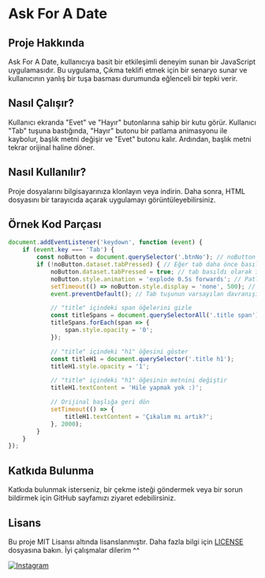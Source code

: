 # Ask For A Date

## Proje Hakkında

Ask For A Date, kullanıcıya basit bir etkileşimli deneyim sunan bir JavaScript uygulamasıdır. Bu uygulama, Çıkma teklifi etmek için bir senaryo sunar ve kullanıcının yanlış bir tuşa basması durumunda eğlenceli bir tepki verir.

## Nasıl Çalışır?

Kullanıcı ekranda "Evet" ve "Hayır" butonlarına sahip bir kutu görür. Kullanıcı "Tab" tuşuna bastığında, "Hayır" butonu bir patlama animasyonu ile kaybolur, başlık metni değişir ve "Evet" butonu kalır. Ardından, başlık metni tekrar orijinal haline döner.

## Nasıl Kullanılır?

Proje dosyalarını bilgisayarınıza klonlayın veya indirin. Daha sonra, HTML dosyasını bir tarayıcıda açarak uygulamayı görüntüleyebilirsiniz.

## Örnek Kod Parçası

```javascript
document.addEventListener('keydown', function (event) {
    if (event.key === 'Tab') {
        const noButton = document.querySelector('.btnNo'); // noButton değişkenini tanımla
        if (!noButton.dataset.tabPressed) { // Eğer tab daha önce basılmadıysa devam et
            noButton.dataset.tabPressed = true; // tab basıldı olarak işaretle
            noButton.style.animation = 'explode 0.5s forwards'; // Patlama animasyonunu etkinleştir
            setTimeout(() => noButton.style.display = 'none', 500); // Butonu 0.5 saniye sonra gizle
            event.preventDefault(); // Tab tuşunun varsayılan davranışını engelle

            // "title" içindeki span öğelerini gizle
            const titleSpans = document.querySelectorAll('.title span');
            titleSpans.forEach(span => {
                span.style.opacity = '0';
            });

            // "title" içindeki "h1" öğesini göster
            const titleH1 = document.querySelector('.title h1');
            titleH1.style.opacity = '1';

            // "title" içindeki "h1" öğesinin metnini değiştir
            titleH1.textContent = 'Hile yapmak yok :)';

            // Orijinal başlığa geri dön
            setTimeout(() => {
                titleH1.textContent = 'Çıkalım mı artık?';
            }, 2000);
        }
    }
});
```

 ## Katkıda Bulunma

Katkıda bulunmak isterseniz, bir çekme isteği göndermek veya bir sorun bildirmek için GitHub sayfamızı ziyaret edebilirsiniz.

## Lisans

Bu proje MIT Lisansı altında lisanslanmıştır. Daha fazla bilgi için [LICENSE](LICENSE) dosyasına bakın. İyi çalışmalar dilerim ^^ 

[![Instagram](https://img.shields.io/badge/Instagram-%23E4405F.svg?&style=flat-square&logo=instagram&logoColor=white)](https://www.instagram.com/kodlama.dili/)
